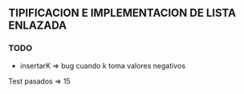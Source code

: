 ## TIPIFICACION E IMPLEMENTACION DE LISTA ENLAZADA 

### TODO
  - insertarK => bug cuando k toma valores negativos

Test pasados => 15
